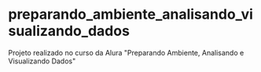 # preparando_ambiente_analisando_visualizando_dados
Projeto realizado no curso da Alura "Preparando Ambiente, Analisando e Visualizando Dados"
